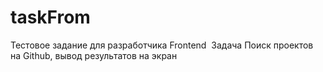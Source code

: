 # taskFrom
 Тестовое задание для разработчика Frontend         ​ Задача Поиск проектов на Github, вывод результатов на экран
